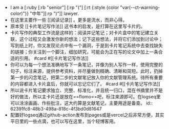 - I am a [:ruby [:rb "senior"] [:rp "("] [:rt {:style {color "var(--ct-warning-color)"}} "中年"][:rp ")"]] lawyer.
- 在这里主要作一些 [[阅读记录]] 。更多是流水，而非心得。
- 原本受 [[卡片笔记写作法]] 这书本的启发，是打算在这里写卡片的。
- 卡片写作的典型工作流是这样的：阅读并记笔记；对卡片盒中的笔记建立关联，这个过程又会激发你新的想法；记下这些想法，并将它们添加到讨论中；写到纸上时，你又发现论点中有一个漏洞，于是到卡片笔记系统中去查找缺失的链接；你关注到一个脚注，细加研究，可能会为正在写的论文中加上一条合适的引用。 #card #[[卡片笔记写作法]]
- 你可以为每一个想法准确地写下一条笔记，并像为别人写作一样，使用完整的句子，标注来源，提供参考资料，并尽量做到精确、清晰和简短。此时，扔掉第一步的闪念笔记，把第二步的文献笔记放入你的文献管理系统。待所有重要的内容都进入卡片盒后，你就可以忘记它们了。 #card #[[卡片笔记写作法]]
- 所以说卡片笔记要求独立、完整、标准化，并且统一归口，混在书摘里并不是好的做法，所以主卡片还是放在==flomo==吧，标注来源即可。在logseq里可以涂涂画画、作些批注，这大约算是文献笔记，主要用途是备查。
  id:: 62391fc8-48b3-498a-818c-4f3bd0d81647
- 配置好logseq通过github-action发布到pages或是vercel之后非常方便，其实平日里的一些点滴，也可以写在这里，当个轻博客用。